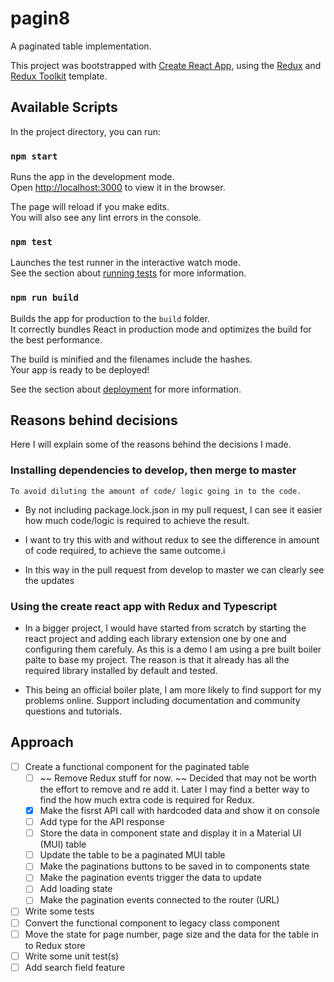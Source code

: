 # pagin8

A paginated table implementation.

This project was bootstrapped with [Create React App](https://github.com/facebook/create-react-app), using the [Redux](https://redux.js.org/) and [Redux Toolkit](https://redux-toolkit.js.org/) template.

## Available Scripts

In the project directory, you can run:

### `npm start`

Runs the app in the development mode.<br />
Open [http://localhost:3000](http://localhost:3000) to view it in the browser.

The page will reload if you make edits.<br />
You will also see any lint errors in the console.

### `npm test`

Launches the test runner in the interactive watch mode.<br />
See the section about [running tests](https://facebook.github.io/create-react-app/docs/running-tests) for more information.

### `npm run build`

Builds the app for production to the `build` folder.<br />
It correctly bundles React in production mode and optimizes the build for the best performance.

The build is minified and the filenames include the hashes.<br />
Your app is ready to be deployed!

See the section about [deployment](https://facebook.github.io/create-react-app/docs/deployment) for more information.

## Reasons behind decisions

Here I will explain some of the reasons behind the decisions I made.

### Installing dependencies to develop, then merge to master

`To avoid diluting the amount of code/ logic going in to the code.`

- By not including package.lock.json in my pull request,
  I can see it easier how much code/logic is required to achieve the result.

- I want to try this with and without redux to see the difference in amount of code required,
  to achieve the same outcome.i

- In this way in the pull request from develop to master we can clearly see the updates

### Using the create react app with Redux and Typescript

- In a bigger project, I would have started from scratch by starting the react project and adding each library extension one by one and configuring them carefuly. As this is a demo I am using a pre built boiler palte to base my project.
  The reason is that it already has all the required library installed by default and tested.

- This being an official boiler plate, I am more likely to find support for my problems online. Support including documentation and community questions and tutorials.

## Approach

- [ ] Create a functional component for the paginated table
  - [ ] ~~ Remove Redux stuff for now. ~~ Decided that may not be worth the effort to remove and re add it. Later I may find a better way to find the how much extra code is required for Redux.
  - [x] Make the fisrst API call with hardcoded data and show it on console
  - [ ] Add type for the API response
  - [ ] Store the data in component state and display it in a Material UI (MUI) table
  - [ ] Update the table to be a paginated MUI table
  - [ ] Make the paginations buttons to be saved in to components state
  - [ ] Make the pagination events trigger the data to update
  - [ ] Add loading state
  - [ ] Make the pagination events connected to the router (URL)
- [ ] Write some tests
- [ ] Convert the functional component to legacy class component
- [ ] Move the state for page number, page size and the data for the table in to Redux store
- [ ] Write some unit test(s)
- [ ] Add search field feature

